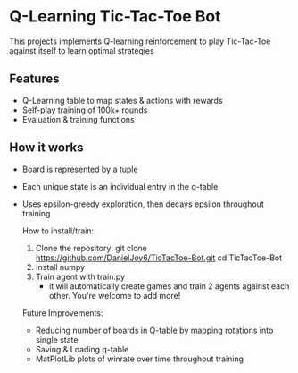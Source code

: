 # Q-Learning Tic-Tac-Toe Bot

This projects implements Q-learning reinforcement to play Tic-Tac-Toe against
itself to learn optimal strategies

## **Features**
* Q-Learning table to map states & actions with rewards
* Self-play training of 100k+ rounds
* Evaluation & training functions

## **How it works**
* Board is represented by a tuple
* Each unique state is an individual entry in the q-table
* Uses epsilon-greedy exploration, then decays epsilon throughout training

  How to install/train:
  1. Clone the repository:
git clone https://github.com/DanielJoy6/TicTacToe-Bot.git
cd TicTacToe-Bot
  2. Install numpy
  3. Train agent with train.py
     * it will automatically create games and train 2 agents against each other. You're welcome to add more!
     
  Future Improvements:
  * Reducing number of boards in Q-table by mapping rotations into single state
  * Saving & Loading q-table
  * MatPlotLib plots of winrate over time throughout training
